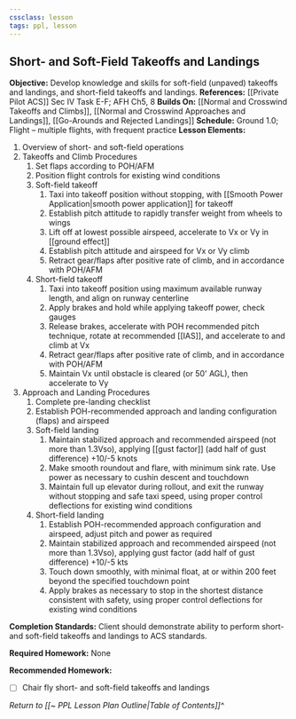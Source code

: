 ```yaml
---
cssclass: lesson
tags: ppl, lesson
---
```

## Short- and Soft-Field Takeoffs and Landings

**Objective:** Develop knowledge and skills for soft-field (unpaved) takeoffs and landings, and short-field takeoffs and landings.
**References:** [[Private Pilot ACS]] Sec IV Task E-F; AFH Ch5, 8
**Builds On:** [[Normal and Crosswind Takeoffs and Climbs]], [[Normal and Crosswind Approaches and Landings]], [[Go-Arounds and Rejected Landings]]
**Schedule:** Ground 1.0; Flight – multiple flights, with frequent practice
**Lesson Elements:**
1. Overview of short- and soft-field operations
2. Takeoffs and Climb Procedures
	1. Set flaps according to POH/AFM
	2. Position flight controls for existing wind conditions
	3. Soft-field takeoff
		1. Taxi into takeoff position without stopping, with [[Smooth Power Application|smooth power application]] for takeoff
		2. Establish pitch attitude to rapidly transfer weight from wheels to wings
		3. Lift off at lowest possible airspeed, accelerate to Vx or Vy in [[ground effect]]
		4. Establish pitch attitude and airspeed for Vx or Vy climb
		5. Retract gear/flaps after positive rate of climb, and in accordance with POH/AFM
	4. Short-field takeoff
		1. Taxi into takeoff position using maximum available runway length, and align on runway centerline
		2. Apply brakes and hold while applying takeoff power, check gauges
		3. Release brakes, accelerate with POH recommended pitch technique, rotate at recommended [[IAS]], and accelerate to and climb at Vx
		4. Retract gear/flaps after positive rate of climb, and in accordance with POH/AFM
		5. Maintain Vx until obstacle is cleared (or 50' AGL), then accelerate to Vy
3. Approach and Landing Procedures
	1. Complete pre-landing checklist
	2. Establish POH-recommended approach and landing configuration (flaps) and airspeed
	3. Soft-field landing
		1. Maintain stabilized approach and recommended airspeed (not more than 1.3Vso), applying [[gust factor]] (add half of gust difference) +10/-5 knots
		2. Make smooth roundout and flare, with minimum sink rate. Use power as necessary to cushin descent and touchdown
		3. Maintain full up elevator during rollout, and exit the runway without stopping and safe taxi speed, using proper control deflections for existing wind conditions
	4. Short-field landing
		1. Establish POH-recommended approach configuration and airspeed, adjust pitch and power as required
		2. Maintain stabilized approach and recommended airspeed (not more than 1.3Vso), applying gust factor (add half of gust difference) +10/-5 kts
		3. Touch down smoothly, with minimal float, at or within 200 feet beyond the specified touchdown point
		4. Apply brakes as necessary to stop in the shortest distance consistent with safety, using proper control deflections for existing wind conditions

**Completion Standards:** Client should demonstrate ability to perform short- and soft-field takeoffs and landings to ACS standards.

**Required Homework:** None

**Recommended Homework:** 
- [ ] Chair fly short- and soft-field takeoffs and landings

*Return to [[~ PPL Lesson Plan Outline|Table of Contents]]^*